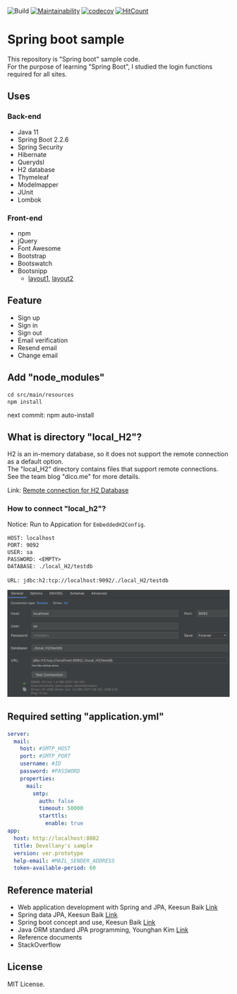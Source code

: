 ![Build](https://github.com/devellany/spring-boot-sample/workflows/Java%20CI%20with%20Gradle/badge.svg)
[![Maintainability](https://api.codeclimate.com/v1/badges/f4c6b8d3ea200e44fee9/maintainability)](https://codeclimate.com/github/devellany/spring-boot-sample/maintainability)
[![codecov](https://codecov.io/gh/devellany/spring-boot-sample/branch/master/graph/badge.svg)](https://codecov.io/gh/devellany/spring-boot-sample)
[![HitCount](http://hits.dwyl.com/devellany/spring-boot-sample.svg)](http://hits.dwyl.com/devellany/spring-boot-sample)

# Spring boot sample
This repository is "Spring boot" sample code.  
For the purpose of learning "Spring Boot", I studied the login functions required for all sites.


## Uses
### Back-end
- Java 11
- Spring Boot 2.2.6
- Spring Security
- Hibernate
- Querydsl
- H2 database
- Thymeleaf
- Modelmapper
- JUnit
- Lombok

### Front-end
- npm
- jQuery
- Font Awesome
- Bootstrap
- Bootswatch
- Bootsnipp
  - [layout1](https://bootsnipp.com/snippets/7nk08), [layout2](https://bootsnipp.com/snippets/Q0dAX)


## Feature
- Sign up
- Sign in
- Sign out
- Email verification
- Resend email
- Change email

## Add "node_modules"
``` shell
cd src/main/resources
npm install
```
next commit: npm auto-install


## What is directory "local_H2"?
H2 is an in-memory database, so it does not support the remote connection as a default option.  
The "local_H2" directory contains files that support remote connections.  
See the team blog "dico.me" for more details.

Link: [Remote connection for H2 Database](https://dico.me/java/articles/241)

### How to connect "local_h2"?
Notice: Run to Appication for `EmbeddedH2Config`.
```
HOST: localhost
PORT: 9092
USER: sa
PASSWORD: <EMPTY>
DATABASE: ./local_H2/testdb

URL: jdbc:h2:tcp://localhost:9092/./local_H2/testdb
```
<img src="local_H2/local_h2_config.png" alt="H2 config"/>

## Required setting "application.yml"
``` yaml
server:
  mail:
    host: #SMTP_HOST
    port: #SMTP_PORT
    username: #ID
    password: #PASSWORD
    properties:
      mail:
        smtp:
          auth: false
          timeout: 50000
          starttls:
            enable: true
app:
  host: http://localhost:8082
  title: Devellany's sample
  version: ver.prototype
  help-email: #MAIL_SENDER_ADDRESS
  token-available-period: 60

```


## Reference material
- Web application development with Spring and JPA, Keesun Baik [Link](https://www.inflearn.com/course/%EC%8A%A4%ED%94%84%EB%A7%81-JPA-%EC%9B%B9%EC%95%B1)
- Spring data JPA, Keesun Baik [Link](https://www.inflearn.com/course/%EC%8A%A4%ED%94%84%EB%A7%81-%EB%8D%B0%EC%9D%B4%ED%84%B0-jpa)
- Spring boot concept and use, Keesun Baik [Link](https://www.inflearn.com/course/%EC%8A%A4%ED%94%84%EB%A7%81%EB%B6%80%ED%8A%B8)
- Java ORM standard JPA programming, Younghan Kim [Link](http://www.kyobobook.co.kr/product/detailViewKor.laf?barcode=9788960777330)
- Reference documents
- StackOverflow

## License
MIT License.